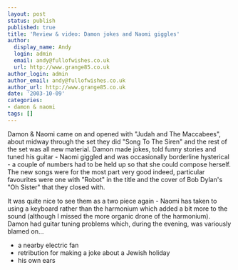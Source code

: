 ```yaml
---
layout: post
status: publish
published: true
title: 'Review & video: Damon jokes and Naomi giggles'
author:
  display_name: Andy
  login: admin
  email: andy@fullofwishes.co.uk
  url: http://www.grange85.co.uk
author_login: admin
author_email: andy@fullofwishes.co.uk
author_url: http://www.grange85.co.uk
date: '2003-10-09'
categories:
- damon & naomi
tags: []
---
```

<p>Damon & Naomi came on and opened with "Judah and The Maccabees", about midway through the set they did "Song To The Siren" and the rest of the set was all new material. Damon made jokes, told funny stories and tuned his guitar - Naomi giggled and was occasionally borderline hysterical - a couple of numbers had to be held up so that she could compose herself. The new songs were for the most part very good indeed, particular favourites were one with "Robot" in the title and the cover of Bob Dylan's "Oh Sister" that they closed with. </p>
<p>It was quite nice to see them as a two piece again - Naomi has taken to using a keyboard rather than the harmonium which added a bit more to the sound (although I missed the more organic drone of the harmonium). Damon had guitar tuning problems which, during the evening, was variously blamed on... </p>
<ul>
<li>a nearby electric fan</li>
<li>retribution for making a joke about a Jewish holiday</li>
<li>his own ears</li>
</ul>
